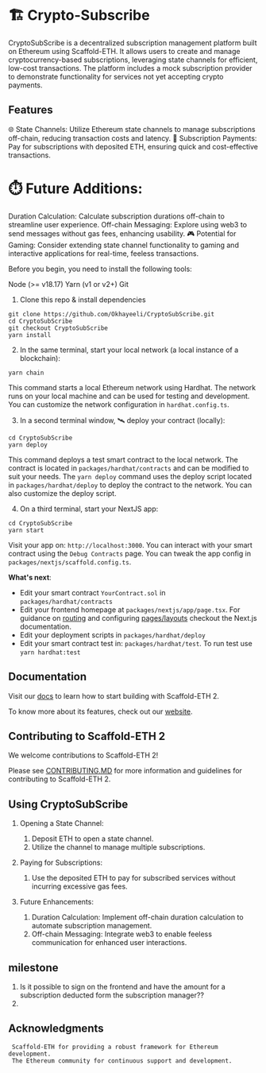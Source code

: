 # 🏗 Crypto-Subscribe

  CryptoSubScribe is a decentralized subscription management platform built on Ethereum using Scaffold-ETH. It allows users to create and manage cryptocurrency-based subscriptions, leveraging state channels for efficient, low-cost transactions. The platform includes a mock subscription provider to demonstrate functionality for services not yet accepting crypto payments.

## Features
  🌐 State Channels: Utilize Ethereum state channels to manage subscriptions off-chain, reducing transaction costs and latency.
  💸 Subscription Payments: Pay for subscriptions with deposited ETH, ensuring quick and cost-effective transactions.

  # ⏱️ Future Additions:
  Duration Calculation: Calculate subscription durations off-chain to streamline user experience.
       Off-chain Messaging: Explore using web3 to send messages without gas fees, enhancing usability.
       🎮 Potential for Gaming: Consider extending state channel functionality to gaming and interactive applications for real-time, feeless transactions.


Before you begin, you need to install the following tools:

Node (>= v18.17)
Yarn (v1 or v2+)
Git

1. Clone this repo & install dependencies

```
git clone https://github.com/Okhayeeli/CryptoSubScribe.git
cd CryptoSubScribe
git checkout CryptoSubScribe
yarn install
```

2. In the same terminal, start your local network (a local instance of a blockchain):
```
yarn chain
```

This command starts a local Ethereum network using Hardhat. The network runs on your local machine and can be used for testing and development. You can customize the network configuration in `hardhat.config.ts`.

3. In a second terminal window, 🛰 deploy your contract (locally):
```
cd CryptoSubScribe
yarn deploy
```

This command deploys a test smart contract to the local network. The contract is located in `packages/hardhat/contracts` and can be modified to suit your needs. The `yarn deploy` command uses the deploy script located in `packages/hardhat/deploy` to deploy the contract to the network. You can also customize the deploy script.

4. On a third terminal, start your NextJS app:

```
cd CryptoSubScribe
yarn start
```

Visit your app on: `http://localhost:3000`. You can interact with your smart contract using the `Debug Contracts` page. You can tweak the app config in `packages/nextjs/scaffold.config.ts`.

**What's next**:

- Edit your smart contract `YourContract.sol` in `packages/hardhat/contracts`
- Edit your frontend homepage at `packages/nextjs/app/page.tsx`. For guidance on [routing](https://nextjs.org/docs/app/building-your-application/routing/defining-routes) and configuring [pages/layouts](https://nextjs.org/docs/app/building-your-application/routing/pages-and-layouts) checkout the Next.js documentation.
- Edit your deployment scripts in `packages/hardhat/deploy`
- Edit your smart contract test in: `packages/hardhat/test`. To run test use `yarn hardhat:test`

## Documentation

Visit our [docs](https://docs.scaffoldeth.io) to learn how to start building with Scaffold-ETH 2.

To know more about its features, check out our [website](https://scaffoldeth.io).

## Contributing to Scaffold-ETH 2

We welcome contributions to Scaffold-ETH 2!

Please see [CONTRIBUTING.MD](https://github.com/scaffold-eth/scaffold-eth-2/blob/main/CONTRIBUTING.md) for more information and guidelines for contributing to Scaffold-ETH 2.

## Using CryptoSubScribe
1. Opening a State Channel:
    1. Deposit ETH to open a state channel.
    2.   Utilize the channel to manage multiple subscriptions.

2. Paying for Subscriptions:
    1. Use the deposited ETH to pay for subscribed services without incurring excessive gas fees.

3. Future Enhancements:
     1. Duration Calculation: Implement off-chain duration calculation to automate subscription management.
     2. Off-chain Messaging: Integrate web3 to enable feeless communication for enhanced user interactions.

## milestone
  1. Is it possible to sign on the frontend and have the amount for a subscription deducted form the subscription manager??
  2. 
## Acknowledgments
     Scaffold-ETH for providing a robust framework for Ethereum development.
     The Ethereum community for continuous support and development.
